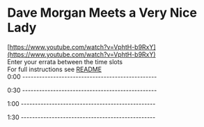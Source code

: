 # Dave Morgan Meets a Very Nice Lady

[https://www.youtube.com/watch?v=VphtH-b9RxY](https://www.youtube.com/watch?v=VphtH-b9RxY)  
Enter your errata between the time slots  
For full instructions see [README](../../..#readme)  
0:00 ------------------------------------------------  




0:30 ------------------------------------------------  




1:00 ------------------------------------------------  




1:30 ------------------------------------------------  





